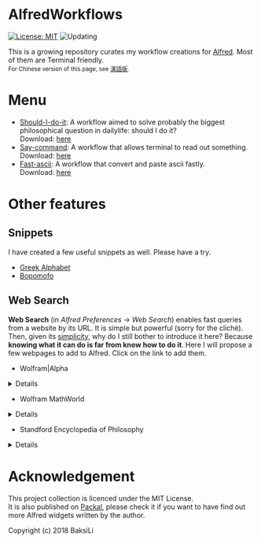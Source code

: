 # AlfredWorkflows
[![License: MIT](https://img.shields.io/badge/License-MIT-yellow.svg)](https://opensource.org/licenses/MIT)
 <img src="https://img.shields.io/badge/status-updating-lightgreen.svg" alt="Updating">

This is a growing repository curates my workflow creations for [Alfred](https://www.alfredapp.com). Most of them are Terminal friendly.  
<sub>For Chinese version of this page, see [漢語版](https://github.com/BaksiLi/AlfredWorkflows/blob/master/README_CN.md).</sub>

# Menu
- [Should-I-do-it](https://github.com/BaksiLi/AlfredWorkflows/tree/master/Index/should_i_do_it): A workflow aimed to solve probably the biggest philosophical question in dailylife: should I do it?  
    Download: [here](https://github.com/BaksiLi/AlfredWorkflows/blob/master/workflows/Should.alfredworkflow?raw=true)
- [Say-command](https://github.com/BaksiLi/AlfredWorkflows/tree/master/Index/say-workflow): A workflow that allows terminal to read out something.  
    Download: [here](https://github.com/BaksiLi/AlfredWorkflows/blob/master/workflows/say_command.alfredworkflow?raw=true)
- [Fast-ascii](https://github.com/BaksiLi/AlfredWorkflows/tree/master/Index/fast-ascii): A workflow that convert and paste ascii fastly.  
    Download: [here](https://github.com/BaksiLi/AlfredWorkflows/blob/master/workflows/Fast_ascii.alfredworkflow?raw=true)

# Other features
## Snippets
I have created a few useful snippets as well. Please have a try.

- [Greek Alphabet](https://github.com/BaksiLi/Greek-Alphabet-Alfred-Snippet)
- [Bopomofo](https://github.com/BaksiLi/Bopomofo-snippet)

## Web Search
**Web Search** (in *Alfred Preferences* -> *Web Search*) enables fast queries from a website by its URL. It is simple but powerful (sorry for the cliché). Then, given its [simplicity](https://www.alfredapp.com/help/features/web-search/custom-searches/), why do I still bother to introduce it here? Because **knowing what it can do is far from know how to do it**. Here I will propose a few webpages to add to Alfred. Click on the link to add them.

- Wolfram|Alpha
<details>

> alfred://customsearch/Compute%20%7Bquery%7D%20in%20Wolfram%20Alpha/alpha/utf8/%2B/https%3A%2F%2Fwww.wolframalpha.com%2Finput%2F%3Fi%3D%7Bquery%7D
</details>
	
- Wolfram MathWorld
<details>

> alfred://customsearch/Search%20%7Bquery%7D%20in%20Wolfram%20MathWorld/math/utf8/%2B/http%3A%2F%2Fmathworld.wolfram.com%2Fsearch%2F%3Fquery%3D%7Bquery%7D</details>
	 
- Standford Encyclopedia of Philosophy
<details>

> alfred://customsearch/Search%20%7Bquery%7D%20in%20Standford%20Encyclopedia%20of%20Philosophy/sep/utf8/nospace/https%3A%2F%2Fplato.stanford.edu%2Fsearch%2Fsearcher.py%3Fquery%3D%7Bquery%7D</details>

# Acknowledgement
This project collection is licenced under the MIT License.  
It is also published on [Packal](http://www.packal.org/users/lisongcheng), please check it if you want to have find out more Alfred widgets written by the author.

Copyright (c) 2018 BaksiLi

